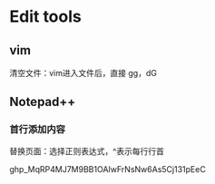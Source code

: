 # Edit tools

## vim

清空文件：vim进入文件后，直接 gg，dG

## Notepad++

### 首行添加内容

替换页面：选择正则表达式，^表示每行行首

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


